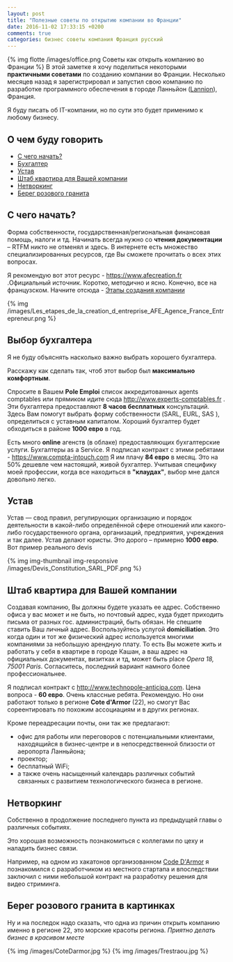 ```yaml
---
layout: post
title: "Полезные советы по открытию компании во Франции"
date: 2016-11-02 17:33:15 +0200
comments: true
categories: бизнес советы компания Франция русский
---
```


{% img flotte /images/office.png Советы как открыть компанию во Франции %} 
В этой заметке я хочу поделиться некоторыми __практичными советами__ по созданию компании во Франции.
Несколько месяцев назад я зарегистрировал и запустил свою компанию по разработке 
программного обеспечения в городе Ланньйон ([Lannion](https://fr.wikipedia.org/wiki/Lannion)), Франция. 

Я буду писать об IT-компании, но по сути это будет применимо к любому бизнесу.

<!-- more -->


## О чем буду говорить

* [С чего начать?](#start)
* [Бухгалтер](#compta)
* [Устав](#statut)
* [Штаб квартира для Вашей компании](#siege)
* [Нетворкинг](#networking)
* [Берег розового гранита](#beauty)

## <a name="start"></a>С чего начать?
Форма собственности,  государственная/региональная финансовая помощь, налоги и тд.
Начинать всегда нужно со __чтения документации__ – RTFM никто не отменял и здесь.
В интернете есть множество специализированных ресурсов, где Вы сможете прочитать о всех этих вопросах. 

Я рекомендую вот этот ресурс - https://www.afecreation.fr .Официальный источник.
Коротко, методично и ясно. Конечно, все на французском.
Начните отсюда - [Этапы создания компании](https://www.afecreation.fr/pid216/etapes-de-la-creation.html?espace=1)

{% img /images/Les_etapes_de_la_creation_d_entreprise_AFE_Agence_France_Entrepreneur.png %}



## <a name="compta"></a>Выбор бухгалтера


Я не буду объяснять насколько важно выбрать хорошего бухгалтера.

Расскажу как сделать так, чтоб этот выбор был __максимально комфортным__. 

Спросите в Вашем __Pole Emploi__ список аккредитованных agents comptables или прямиком идите сюда
http://www.experts-comptables.fr . Эти бухгалтера предоставляют __8 часов бесплатных__ консультаций. 
Здесь Вам помогут выбрать форму собственности (SARL, EURL, SAS ), определиться с уставным капиталом. 
Хороший бухгалтер будет обходиться в районе __1000 евро__ в год.

Есть много __online__ агенств (в облаке) предоставляющих бухгалтерские услуги. 
Бухгалтеры as a Service. Я подписал контракт с этими ребятами - https://www.compta-intouch.com 
Я им плачу __84 евро__ в месяц. Это на 50% дешевле чем настоящий, живой бухгалтер. 
Учитывая специфику моей профессии, когда все находиться в __"клаудах"__, выбор мне дался довольно легко.

## <a name="statut"></a>Устав
Устав — свод правил, регулирующих организацию и порядок деятельности в какой-либо определённой сфере отношений или какого-либо государственного органа, организаций, предприятия, учреждения и так далее.
Устав делают юристы. Это дорого – примерно __1000 евро__. Вот пример реального devis

{% img  img-thumbnail img-responsive /images/Devis_Constitution_SARL_PDF.png  %}


## <a name="siege"></a>Штаб квартира для Вашей компании
Создавая компанию, Вы должны будете указать ее адрес. 
Собственно офиса у вас может и не быть, но почтовый адрес, куда будет приходить письма от разных гос. администраций, быть обязан.
Не спешите ставить Ваш личный адрес. Воспользуйтесь услугой  __domiciliation__. 
Это когда один и тот же физический адрес используется многими компаниями за небольшую арендную плату. 
То есть Вы можете жить и работать у себя в квартире в городе Кашан, 
а ваш адрес на официальных документах, визитках и тд, может быть place *Opera 18, 75001 Paris*. Согласитесь, последний вариант намного более профессиональнее.

Я подписал контракт с http://www.technopole-anticipa.com. Цена вопроса - __60 евро__. Очень классные ребята. 
Рекомендую. Но они работают только в регионе __Сote d'Armor__ (22), но смогут Вас сореентировать по похожим ассоциациям и в других регионах.

Кроме переадресации почты, они так же предлагают:

* офис для работы или переговоров с потенциальными клиентами, находящийся в бизнес-центре и в непосредственной близости от аеропорта Ланньйона;
* проектор;
* бесплатный WiFi;
* а также очень насыщенный календарь различных событий связанных с развитием технологического бизнеса в регионе.



## <a name="networking"></a>Нетворкинг
Собственно в продолжение последнего пункта из предыдущей главы о различных событиях.

Это хорошая возможность познакомиться с коллегами по цеху и наладить бизнес связи. 

Например, на одном из хакатонов организованном [Code D'Armor](http://www.codedarmor.fr "une communauté de développeurs sur la région de Lannion") я познакомился с разработчиком из местного стартапа 
и впоследствии заключил с ними небольшой контракт на разработку решения для видео стриминга.

## <a name="beauty"></a>Берег розового гранита в картинках

Ну и на последок надо сказать, что одна из причин открыть компанию именно 
в регионе 22, это морские красоты региона. _Приятно делать бизнес в красивом месте_ 

{% img /images/CoteDarmor.jpg %}
{% img /images/Trestraou.jpg %}




